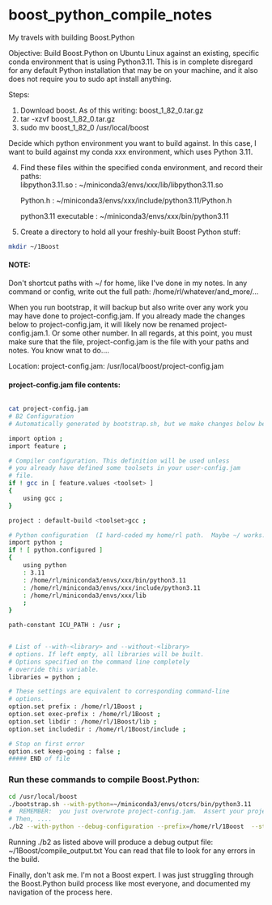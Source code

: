 # boost_python_compile_notes
My travels with building Boost.Python


Objective:  Build Boost.Python on Ubuntu Linux against an existing, specific conda environment that is using Python3.11.  This is in complete disregard for any default Python installation that may be on your machine, and it also does not require you to sudo apt install anything.

Steps: 
1.  Download boost.  As of this writing:  boost_1_82_0.tar.gz
2.  tar -xzvf boost_1_82_0.tar.gz
3.  sudo mv boost_1_82_0 /usr/local/boost

Decide which python environment you want to build against.  In this case, I want to build against my conda xxx environment, which uses Python 3.11.

4.  Find these files within the specified conda environment, and record their paths:  
    libpython3.11.so :       ~/miniconda3/envs/xxx/lib/libpython3.11.so
    
    Python.h    :            ~/miniconda3/envs/xxx/include/python3.11/Python.h
    
    python3.11 executable   :     ~/miniconda3/envs/xxx/bin/python3.11
    
5.  Create a directory to hold all your freshly-built Boost Python stuff:
```bash
mkdir ~/1Boost
```

#### NOTE:  

Don't shortcut paths with ~/ for home, like I've done in my notes.  In any command or config, write out the full path: /home/rl/whatever/and_more/...

When you run bootstrap, it will backup but also write over any work you may have done to project-config.jam.  If you already made the changes below to project-config.jam, it will likely now be renamed project-config.jam.1.  Or some other number.  In all regards, at this point, you must make sure that the file, project-config.jam is the file with your paths and notes.  You know wnat to do....  

Location:  project-config.jam:  /usr/local/boost/project-config.jam

#### project-config.jam file contents:
```bash

cat project-config.jam
# B2 Configuration
# Automatically generated by bootstrap.sh, but we make changes below before running ./b2 ....

import option ;
import feature ;

# Compiler configuration. This definition will be used unless
# you already have defined some toolsets in your user-config.jam
# file.
if ! gcc in [ feature.values <toolset> ]
{
    using gcc ; 
}

project : default-build <toolset>gcc ;

# Python configuration  (I hard-coded my home/rl path.  Maybe ~/ works.  Fix path to suit your proper /home/whatever/ path.
import python ;
if ! [ python.configured ]
{
    using python 
    : 3.11 
    : /home/rl/miniconda3/envs/xxx/bin/python3.11
    : /home/rl/miniconda3/envs/xxx/include/python3.11
    : /home/rl/miniconda3/envs/xxx/lib
    ;
}

path-constant ICU_PATH : /usr ;


# List of --with-<library> and --without-<library>
# options. If left empty, all libraries will be built.
# Options specified on the command line completely
# override this variable.
libraries = python ;

# These settings are equivalent to corresponding command-line
# options.
option.set prefix : /home/rl/1Boost ;
option.set exec-prefix : /home/rl/1Boost ;
option.set libdir : /home/rl/1Boost/lib ;
option.set includedir : /home/rl/1Boost/include ;

# Stop on first error
option.set keep-going : false ;
##### END of file 
```

### Run these commands to compile Boost.Python:
```bash
cd /usr/local/boost
./bootstrap.sh --with-python=~/miniconda3/envs/otcrs/bin/python3.11
#  REMEMBER:  you just overwrote project-config.jam.  Assert your project-config.jam is as written above before proceeding.
# Then, ....
./b2 --with-python --debug-configuration --prefix=/home/rl/1Boost  --stagedir=/home/rl//1Boost/stage --build-type=minimal  --build-dir=/home/rl/1Boost-build --layout=versioned --python-buildid=311 --variant=release --link=shared --threading=multi > ~/1Boost/compile_output.txt 2>&1
```

Running ./b2 as listed above will produce a debug output file:   ~/1Boost/compile_output.txt
You can read that file to look for any errors in the build.  

Finally, don't ask me.  I'm not a Boost expert.  I was just struggling through the Boost.Python build process like most everyone, and documented my navigation of the process here. 


